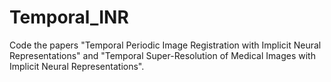 # Temporal_INR
Code the papers "Temporal Periodic Image Registration with Implicit Neural Representations" and "Temporal Super-Resolution of Medical Images with Implicit Neural Representations".
